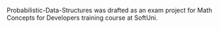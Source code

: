 Probabilistic-Data-Structures was drafted as an exam project for Math Concepts for Developers training course at SoftUni.
